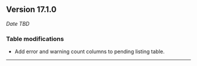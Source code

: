 
## Version 17.1.0
_Date TBD_

### Table modifications
* Add error and warning count columns to pending listing table.

---

